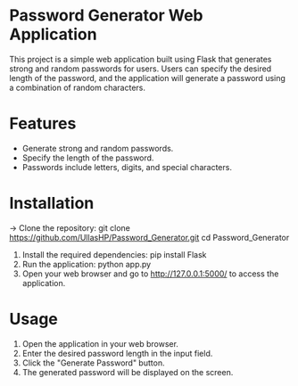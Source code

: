 # Password Generator Web Application

This project is a simple web application built using Flask that generates strong and random passwords for users. Users can specify the desired length of the password, and the application will generate a password using a combination of random characters.

# Features

- Generate strong and random passwords.
- Specify the length of the password.
- Passwords include letters, digits, and special characters.

# Installation

 -> Clone the repository:
   git clone https://github.com/UllasHP/Password_Generator.git
   cd Password_Generator
   
1. Install the required dependencies: pip install Flask
2. Run the application: python app.py
3. Open your web browser and go to http://127.0.0.1:5000/ to access the application.


# Usage

1. Open the application in your web browser.
2. Enter the desired password length in the input field.
3. Click the "Generate Password" button.
4. The generated password will be displayed on the screen.
